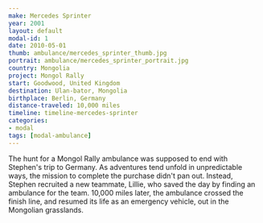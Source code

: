 ```yaml
---
make: Mercedes Sprinter
year: 2001
layout: default
modal-id: 1
date: 2010-05-01
thumb: ambulance/mercedes_sprinter_thumb.jpg
portrait: ambulance/mercedes_sprinter_portrait.jpg
country: Mongolia
project: Mongol Rally
start: Goodwood, United Kingdom
destination: Ulan-bator, Mongolia
birthplace: Berlin, Germany
distance-traveled: 10,000 miles
timeline: timeline-mercedes-sprinter
categories:
- modal
tags: [modal-ambulance]
---
```

The hunt for a Mongol Rally ambulance was supposed to end with Stephen's trip to Germany. As adventures tend unfold in unpredictable ways, the mission to complete the purchase didn't pan out. Instead, Stephen recruited a new teammate, Lillie, who saved the day by finding an ambulance for the team. 10,000 miles later, the ambulance crossed the finish line, and resumed its life as an emergency vehicle, out in the Mongolian grasslands.